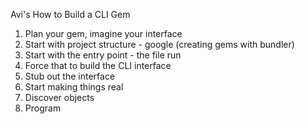 Avi's How to Build a CLI Gem

1. Plan your gem, imagine your interface
2. Start with project structure - google (creating gems with bundler)
3. Start with the entry point - the file run
4. Force that to build the CLI interface
5. Stub out the interface
6. Start making things real
7. Discover objects
8. Program
